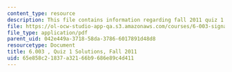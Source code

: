 ```yaml
---
content_type: resource
description: This file contains information regarding fall 2011 quiz 1 solutions.
file: https://ol-ocw-studio-app-qa.s3.amazonaws.com/courses/6-003-signals-and-systems-fall-2011/65e858c21837a32166b9686e89c4d411_MIT6_003F11_q1_sol.pdf
file_type: application/pdf
parent_uid: 042e449a-3718-58da-3786-6017891d48d8
resourcetype: Document
title: 6.003 , Quiz 1 Solutions, Fall 2011
uid: 65e858c2-1837-a321-66b9-686e89c4d411
---
```

